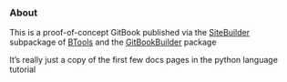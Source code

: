 ### About

This is a proof-of-concept GitBook published via the  [SiteBuilder](https://github.com/b3m2a1/mathematica-BTools/blob/master/Packages/SiteBuilder.m)  subpackage of  [BTools](https://github.com/b3m2a1/mathematica-BTools)  and the  [GitBookBuilder](https://github.com/b3m2a1/mathematica-tools/blob/master/GitBookBuilder.wl)  package

It’s really just a copy of the first few docs pages in the python language tutorial